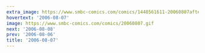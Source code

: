 ```yaml
---
extra_image: https://www.smbc-comics.com/comics/1448561611-20060807after.png
hovertext: '2006-08-07'
image: https://www.smbc-comics.com/comics/20060807.gif
next: '2006-08-08'
prev: '2006-08-06'
title: '2006-08-07'
---
```

